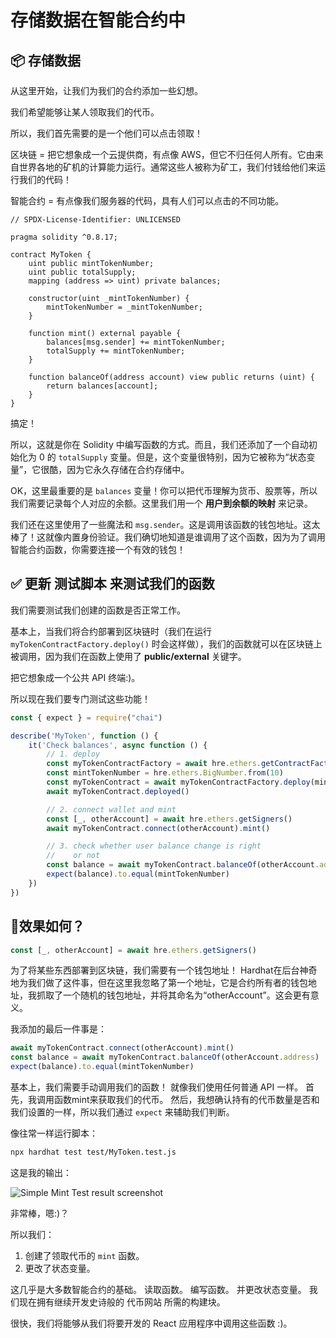 # 存储数据在智能合约中

## 📦 存储数据

从这里开始，让我们为我们的合约添加一些幻想。

我们希望能够让某人领取我们的代币。

所以，我们首先需要的是一个他们可以点击领取！

区块链 = 把它想象成一个云提供商，有点像 AWS，但它不归任何人所有。它由来自世界各地的矿机的计算能力运行。通常这些人被称为矿工，我们付钱给他们来运行我们的代码！

智能合约 = 有点像我们服务器的代码，具有人们可以点击的不同功能。

```solidity
// SPDX-License-Identifier: UNLICENSED

pragma solidity ^0.8.17;

contract MyToken {
    uint public mintTokenNumber;
    uint public totalSupply;
    mapping (address => uint) private balances;

    constructor(uint _mintTokenNumber) {
        mintTokenNumber = _mintTokenNumber;
    }

    function mint() external payable {
        balances[msg.sender] += mintTokenNumber;
        totalSupply += mintTokenNumber;
    }

    function balanceOf(address account) view public returns (uint) {
        return balances[account];
    }
}
```

搞定！

所以，这就是你在 Solidity 中编写函数的方式。而且，我们还添加了一个自动初始化为 0 的 `totalSupply` 变量。但是，这个变量很特别，因为它被称为“状态变量”，它很酷，因为它永久存储在合约存储中。

OK，这里最重要的是 `balances` 变量！你可以把代币理解为货币、股票等，所以我们需要记录每个人对应的余额。这里我们用一个 **用户到余额的映射** 来记录。

我们还在这里使用了一些魔法和 `msg.sender`。这是调用该函数的钱包地址。这太棒了！这就像内置身份验证。我们确切地知道是谁调用了这个函数，因为为了调用智能合约函数，你需要连接一个有效的钱包！

## ✅ 更新 测试脚本 来测试我们的函数

我们需要测试我们创建的函数是否正常工作。

基本上，当我们将合约部署到区块链时（我们在运行 `myTokenContractFactory.deploy()` 时会这样做），我们的函数就可以在区块链上被调用，因为我们在函数上使用了 **public/external** 关键字。

把它想象成一个公共 API 终端:)。

所以现在我们要专门测试这些功能！

```javascript
const { expect } = require("chai")

describe('MyToken', function () {
    it('Check balances', async function () {
        // 1. deploy
        const myTokenContractFactory = await hre.ethers.getContractFactory('MyToken')
        const mintTokenNumber = hre.ethers.BigNumber.from(10)
        const myTokenContract = await myTokenContractFactory.deploy(mintTokenNumber)
        await myTokenContract.deployed()

        // 2. connect wallet and mint
        const [_, otherAccount] = await hre.ethers.getSigners()
        await myTokenContract.connect(otherAccount).mint()

        // 3. check whether user balance change is right
        //    or not
        const balance = await myTokenContract.balanceOf(otherAccount.address)
        expect(balance).to.equal(mintTokenNumber)
    })
})
```

## 🤔效果如何？

```javascript
const [_, otherAccount] = await hre.ethers.getSigners()
```

为了将某些东西部署到区块链，我们需要有一个钱包地址！ Hardhat在后台神奇地为我们做了这件事，但在这里我忽略了第一个地址，它是合约所有者的钱包地址，我抓取了一个随机的钱包地址，并将其命名为“otherAccount”。这会更有意义。

我添加的最后一件事是：

```javascript
await myTokenContract.connect(otherAccount).mint()
const balance = await myTokenContract.balanceOf(otherAccount.address)
expect(balance).to.equal(mintTokenNumber)
```

基本上，我们需要手动调用我们的函数！ 就像我们使用任何普通 API 一样。 首先，我调用函数mint来获取我们的代币。 然后，我想确认持有的代币数量是否和我们设置的一样，所以我们通过 `expect` 来辅助我们判断。

像往常一样运行脚本：

```bash
npx hardhat test test/MyToken.test.js
```

这是我的输出：

![Simple Mint Test result screenshot](https://live.staticflickr.com/65535/52750339711_45796a4c24_h.jpg)

非常棒，嗯:)？

所以我们：

1. 创建了领取代币的 `mint` 函数。
2. 更改了状态变量。

这几乎是大多数智能合约的基础。 读取函数。 编写函数。 并更改状态变量。 我们现在拥有继续开发史诗般的 代币网站 所需的构建块。

很快，我们将能够从我们将要开发的 React 应用程序中调用这些函数 :)。
